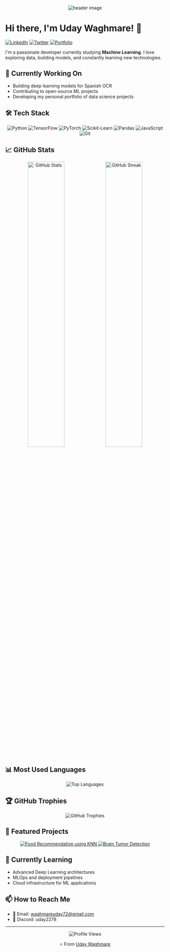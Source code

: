 <!-- Header with animated banner -->
<p align="center">
  <img src="https://capsule-render.vercel.app/api?text=Welcome%20to%20My%20Profile&animation=fadeIn&type=waving&color=gradient&height=100" alt="header image"/>
</p>

# Hi there, I'm Uday Waghmare! 👋

[![LinkedIn](https://img.shields.io/badge/LinkedIn-Uday_Waghmare-0077B5?style=for-the-badge&logo=linkedin&logoColor=white)](https://www.linkedin.com/in/udaywaghmare6/)
[![Twitter](https://img.shields.io/badge/Twitter-@UdayWaghma17051-1DA1F2?style=for-the-badge&logo=twitter&logoColor=white)](https://twitter.com/YourHandle)
[![Portfolio](https://img.shields.io/badge/Portfolio-Website-FF4088?style=for-the-badge&logo=hugo&logoColor=white)](https://your-portfolio-url.com)

I'm a passionate developer currently studying **Machine Learning**. I love exploring data, building models, and constantly learning new technologies.

## 🔭 Currently Working On
- Building deep learning models for Spanish OCR
- Contributing to open-source ML projects
- Developing my personal portfolio of data science projects

## 🛠️ Tech Stack
<p align="center">
  <img src="https://img.shields.io/badge/Python-3776AB?style=for-the-badge&logo=python&logoColor=white" alt="Python"/>
  <img src="https://img.shields.io/badge/TensorFlow-FF6F00?style=for-the-badge&logo=tensorflow&logoColor=white" alt="TensorFlow"/>
  <img src="https://img.shields.io/badge/PyTorch-EE4C2C?style=for-the-badge&logo=pytorch&logoColor=white" alt="PyTorch"/>
  <img src="https://img.shields.io/badge/scikit_learn-F7931E?style=for-the-badge&logo=scikit-learn&logoColor=white" alt="Scikit-Learn"/>
  <img src="https://img.shields.io/badge/Pandas-2C2D72?style=for-the-badge&logo=pandas&logoColor=white" alt="Pandas"/>
  <img src="https://img.shields.io/badge/JavaScript-F7DF1E?style=for-the-badge&logo=javascript&logoColor=black" alt="JavaScript"/>
  <img src="https://img.shields.io/badge/Git-F05032?style=for-the-badge&logo=git&logoColor=white" alt="Git"/>
</p>

## 📈 GitHub Stats

<p align="center">
  <img src="https://github-readme-stats.vercel.app/api?username=Snowman-cpu&show_icons=true&theme=radical&count_private=true&hide_border=true" alt="GitHub Stats" width="48%" />
  <img src="https://github-readme-streak-stats.herokuapp.com/?user=Snowman-cpu&theme=radical&hide_border=true" alt="GitHub Streak" width="48%" />
</p>

## 📊 Most Used Languages

<p align="center">
  <img src="https://github-readme-stats.vercel.app/api/top-langs/?username=Snowman-cpu&layout=compact&theme=radical&hide_border=true&langs_count=8" alt="Top Languages" />
</p>

## 🏆 GitHub Trophies

<p align="center">
  <img src="https://github-profile-trophy.vercel.app/?username=Snowman-cpu&theme=radical&column=4&margin-w=15&margin-h=15" alt="GitHub Trophies" />
</p>

## 📌 Featured Projects
<p align="center">
  <a href="https://github.com/Snowman-cpu/Food-Recommendation-using-KNN">
    <img src="https://github-readme-stats.vercel.app/api/pin/?username=Snowman-cpu&repo=Food-Recommendation-using-KNN&theme=radical&hide_border=true" alt="Food Recommendation using KNN" />
  </a>
  <a href="https://github.com/Snowman-cpu/Brain-tumor-Detection">
    <img src="https://github-readme-stats.vercel.app/api/pin/?username=Snowman-cpu&repo=Brain-tumor-Detection&theme=radical&hide_border=true" alt="Brain Tumor Detection" />
  </a>
</p>

## 🌱 Currently Learning
- Advanced Deep Learning architectures
- MLOps and deployment pipelines 
- Cloud infrastructure for ML applications

## 📫 How to Reach Me
- 📧 Email: waghmareuday72@gmail.com
- 💬 Discord: uday2278

---

<p align="center">
  <img src="https://komarev.com/ghpvc/?username=Snowman-cpu&color=blueviolet&style=flat-square&label=Profile+Views" alt="Profile Views" />
</p>

<p align="center">⭐️ From <a href="https://github.com/Snowman-cpu">Uday Waghmare</a></p>
